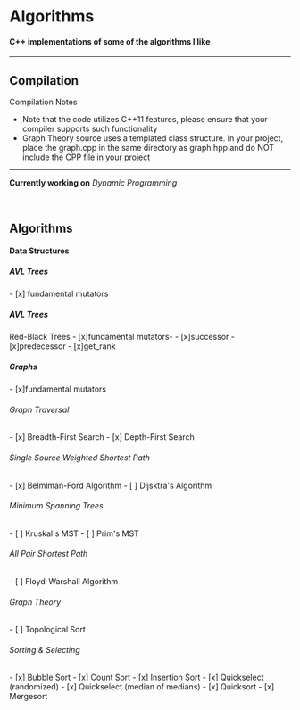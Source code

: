 # Algorithms
<h4>C++ implementations of some of the algorithms I like</h4>
<hr />
<h2>Compilation</h2>
<p>Compilation Notes</p>
<ul>
<li>Note that the code utilizes C++11 features, please ensure
that your compiler supports such functionality</li>
<li>Graph Theory source uses a templated class structure. In your project,
place the graph.cpp in the same directory as graph.hpp and do NOT
include the CPP file in your project
</ul>
<hr />
<p><strong>Currently working on</strong> <i>Dynamic Programming</i></p>
<br />
<h2>Algorithms</h2>
<h4>Data Structures</h4>
<h5>AVL Trees</h5>
- [x] fundamental mutators
<h5>AVL Trees</h5>
Red-Black Trees
- [x]fundamental mutators-
- [x]successor
- [x]predecessor
- [x]get_rank

<h5>Graphs</h5>
- [x]fundamental mutators
<h6>Graph Traversal</h6>
- [x] Breadth-First Search
- [x] Depth-First Search
<h6>Single Source Weighted Shortest Path</h6>
- [x] Belmlman-Ford Algorithm
- [ ] Dijsktra's Algorithm
<h6>Minimum Spanning Trees</h6>
- [ ] Kruskal's MST
- [ ] Prim's MST
<h6>All Pair Shortest Path</h6>
- [ ] Floyd-Warshall Algorithm
<h6>Graph Theory</h6>
- [ ] Topological Sort
<h6>Sorting & Selecting</h6>
- [x] Bubble Sort
- [x] Count Sort
- [x] Insertion Sort
- [x] Quickselect (randomized)
- [x] Quickselect (median of medians)
- [x] Quicksort
- [x] Mergesort

